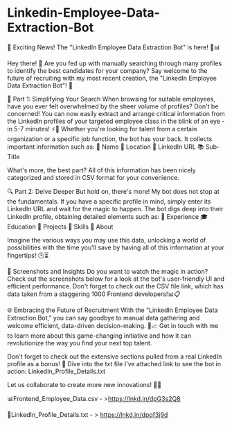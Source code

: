 # Linkedin-Employee-Data-Extraction-Bot
🚀 Exciting News! The "LinkedIn Employee Data Extraction Bot" is here! 🤖📊

Hey there! 👋 Are you fed up with manually searching through many profiles to identify the best candidates for your company? Say welcome to the future of recruiting with my most recent creation, the "LinkedIn Employee Data Extraction Bot"! 🌟

🎯 Part 1: Simplifying Your Search
When browsing for suitable employees, have you ever felt overwhelmed by the sheer volume of profiles? Don't be concerned! You can now easily extract and arrange critical information from the LinkedIn profiles of your targeted employee class in the blink of an eye - in 5-7 minutes! ⚡🎉 Whether you're looking for talent from a certain organization or a specific job function, the bot has your back. It collects important information such as:
👤 Name
📍 Location
🔗 LinkedIn URL
📚 Sub-Title

What's more, the best part? All of this information has been nicely categorized and stored in CSV format for your convenience.

🔍 Part 2: Delve Deeper
But hold on, there's more! My bot does not stop at the fundamentals. If you have a specific profile in mind, simply enter its LinkedIn URL and wait for the magic to happen. The bot digs deep into their LinkedIn profile, obtaining detailed elements such as:
💼 Experience
🎓 Education
🔨 Projects
🌟 Skills
📖 About

Imagine the various ways you may use this data, unlocking a world of possibilities with the time you'll save by having all of this information at your fingertips! 🕒⏳

📸 Screenshots and Insights
Do you want to watch the magic in action? Check out the screenshots below for a look at the bot's user-friendly UI and efficient performance. Don't forget to check out the CSV file link, which has data taken from a staggering 1000 Frontend developers!📊📋

🌐 Embracing the Future of Recruitment
With the "LinkedIn Employee Data Extraction Bot," you can say goodbye to manual data gathering and welcome efficient, data-driven decision-making. 🚀📈 Get in touch with me to learn more about this game-changing initiative and how it can revolutionize the way you find your next top talent.

Don't forget to check out the extensive sections pulled from a real LinkedIn profile as a bonus! 📝 Dive into the txt file I've attached link to see the bot in action: LinkedIn_Profile_Details.txt

Let us collaborate to create more new innovations! 🤝💼

📊Frontend_Employee_Data.csv - >https://lnkd.in/dpG3s2Q8

📝LinkedIn_Profile_Details.txt - > https://lnkd.in/dpqf3j9d

